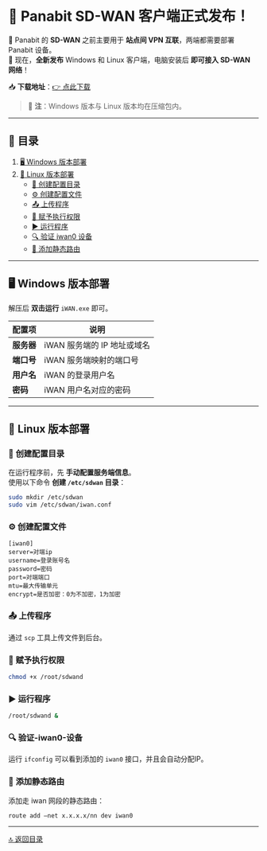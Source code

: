 # 🚀 **Panabit SD-WAN 客户端正式发布！**

🔹 Panabit 的 **SD-WAN** 之前主要用于 **站点间 VPN 互联**，两端都需要部署 Panabit 设备。  
🔹 现在，**全新发布** Windows 和 Linux 客户端，电脑安装后 **即可接入 SD-WAN 网络**！  

📥 **下载地址**：[👉 点此下载](https://www.panabit.com/download)  

> 📝 **注**：Windows 版本与 Linux 版本均在压缩包内。

---

## 📌 **目录**
1. [🖥 Windows 版本部署](#-windows-版本部署)
2. [🐧 Linux 版本部署](#-linux-版本部署)
   - [📂 创建配置目录](#-创建配置目录)
   - [⚙️ 创建配置文件](#-创建配置文件)
   - [📤 上传程序](#-上传程序)
   - [🔑 赋予执行权限](#-赋予执行权限)
   - [▶️ 运行程序](#-运行程序)
   - [🔍 验证 iwan0 设备](#-验证-iwan0-设备)
   - [🚦 添加静态路由](#-添加静态路由)

---

## 🖥 **Windows 版本部署**
解压后 **双击运行** `iWAN.exe` 即可。

| 配置项    | 说明                          |
|-----------|-------------------------------|
| **服务器** | iWAN 服务端的 IP 地址或域名  |
| **端口号** | iWAN 服务端映射的端口号      |
| **用户名** | iWAN 的登录用户名            |
| **密码**   | iWAN 用户名对应的密码        |

---

## 🐧 **Linux 版本部署**

### 📂 **创建配置目录**
在运行程序前，先 **手动配置服务端信息**。  
使用以下命令 **创建 `/etc/sdwan` 目录**：
```sh
sudo mkdir /etc/sdwan
sudo vim /etc/sdwan/iwan.conf
```

### ⚙️ **创建配置文件**
```
[iwan0]
server=对端ip
username=登录账号名
password=密码
port=对端端口
mtu=最大传输单元
encrypt=是否加密：0为不加密，1为加密
```

### 📤 **上传程序**

通过 `scp` 工具上传文件到后台。

### 🔑 **赋予执行权限**

```bash
chmod +x /root/sdwand
```

### ▶️ **运行程序**

```bash
/root/sdwand &
```

###  🔍 **验证-iwan0-设备**

运行 `ifconfig` 可以看到添加的 `iwan0` 接口，并且会自动分配IP。

###  🚦 **添加静态路由**

添加走 iwan 网段的静态路由：

```bash
route add –net x.x.x.x/nn dev iwan0
```

---
[🔝 返回目录](#-目录)  

